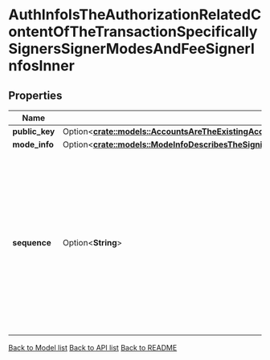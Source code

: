 # AuthInfoIsTheAuthorizationRelatedContentOfTheTransactionSpecificallySignersSignerModesAndFeeSignerInfosInner

## Properties

Name | Type | Description | Notes
------------ | ------------- | ------------- | -------------
**public_key** | Option<[**crate::models::AccountsAreTheExistingAccountsInner**](accounts_are_the_existing_accounts_inner.md)> |  | [optional]
**mode_info** | Option<[**crate::models::ModeInfoDescribesTheSigningModeOfTheSignerAndIsANestedStructureToSupportNestedMultisigPubkeyS**](mode_info_describes_the_signing_mode_of_the_signer_and_is_a_nested_structure_to_support_nested_multisig_pubkey_s.md)> |  | [optional]
**sequence** | Option<**String**> | sequence is the sequence of the account, which describes the number of committed transactions signed by a given address. It is used to prevent replay attacks. | [optional]

[Back to Model list](../README.md#documentation-for-models) [Back to API list](../README.md#documentation-for-api-endpoints) [Back to README](../README.md)


